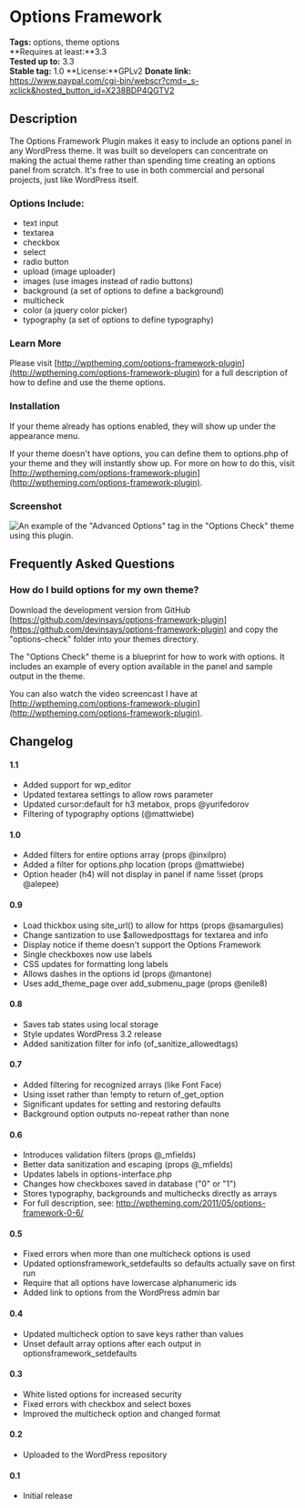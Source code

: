 # Options Framework # 
**Tags:** options, theme options  
**Requires at least:**3.3  
**Tested up to:** 3.3  
**Stable tag:** 1.0 
**License:**GPLv2
**Donate link:** https://www.paypal.com/cgi-bin/webscr?cmd=_s-xclick&hosted_button_id=X238BDP4QGTV2

## Description ##

The Options Framework Plugin makes it easy to include an options panel in any WordPress theme.  It was built so developers can concentrate on making the actual theme rather than spending time creating an options panel from scratch.  It's free to use in both commercial and personal projects, just like WordPress itself. 

### Options Include: ###

* text input
* textarea
* checkbox
* select
* radio button
* upload (image uploader)
* images (use images instead of radio buttons)
* background (a set of options to define a background)
* multicheck
* color (a jquery color picker)
* typography (a set of options to define typography) 

### Learn More ###

Please visit [http://wptheming.com/options-framework-plugin](http://wptheming.com/options-framework-plugin) for a full description of how to define and use the theme options.

### Installation ###

If your theme already has options enabled, they will show up under the appearance menu.

If your theme doesn't have options, you can define them to options.php of your theme and they will instantly show up.  For more on how to do this, visit [http://wptheming.com/options-framework-plugin](http://wptheming.com/options-framework-plugin).

### Screenshot ###

![An example of the "Advanced Options" tag in the "Options Check" theme using this plugin.](https://github.com/devinsays/options-framework-plugin/blob/master/screenshot-1.png)

## Frequently Asked Questions ##

### How do I build options for my own theme? ###

Download the development version from GitHub [https://github.com/devinsays/options-framework-plugin](https://github.com/devinsays/options-framework-plugin) and copy the "options-check" folder into your themes directory.

The "Options Check" theme is a blueprint for how to work with options.  It includes an example of every option available in the panel and sample output in the theme.

You can also watch the video screencast I have at [http://wptheming.com/options-framework-plugin](http://wptheming.com/options-framework-plugin).

## Changelog ##

#### 1.1 ####

* Added support for wp_editor
* Updated textarea settings to allow rows parameter
* Updated cursor:default for h3 metabox, props @yurifedorov
* Filtering of typography options (@mattwiebe)

#### 1.0 ####

* Added filters for entire options array (props @inxilpro)
* Added a filter for options.php location (props @mattwiebe)
* Option header (h4) will not display in panel if name !isset (props @alepee)

#### 0.9 ####

* Load thickbox using site_url() to allow for https (props @samargulies)
* Change santization to use $allowedposttags for textarea and info
* Display notice if theme doesn't support the Options Framework
* Single checkboxes now use labels
* CSS updates for formatting long labels
* Allows dashes in the options id (props @mantone)
* Uses add_theme_page over add_submenu_page (props @enile8)

#### 0.8 ####

* Saves tab states using local storage
* Style updates WordPress 3.2 release
* Added sanitization filter for info (of_sanitize_allowedtags)

#### 0.7 ####

* Added filtering for recognized arrays (like Font Face)
* Using isset rather than !empty to return of_get_option
* Significant updates for setting and restoring defaults
* Background option outputs no-repeat rather than none

#### 0.6 ####

* Introduces validation filters (props @_mfields)
* Better data sanitization and escaping (props @_mfields)
* Updates labels in options-interface.php
* Changes how checkboxes saved in database ("0" or "1")
* Stores typography, backgrounds and multichecks directly as arrays
* For full description, see: http://wptheming.com/2011/05/options-framework-0-6/

#### 0.5 ####

* Fixed errors when more than one multicheck options is used
* Updated optionsframework_setdefaults so defaults actually save on first run
* Require that all options have lowercase alphanumeric ids
* Added link to options from the WordPress admin bar

#### 0.4 ####

* Updated multicheck option to save keys rather than values
* Unset default array options after each output in optionsframework_setdefaults

#### 0.3 ####

* White listed options for increased security
* Fixed errors with checkbox and select boxes
* Improved the multicheck option and changed format

#### 0.2 ####

* Uploaded to the WordPress repository

#### 0.1 ####

* Initial release